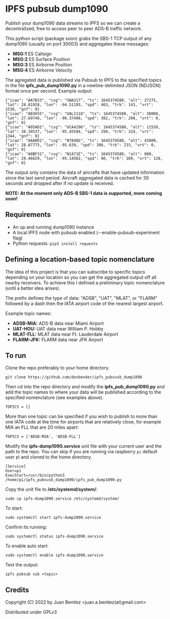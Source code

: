 # IPFS pubsub dump1090

Publish your dump1090 data streams to IPFS so we can create a decentralized, free to access peer to peer ADS-B traffic network.

This python script (package soon) grabs the SBS-1 TCP output of any dump1090 (usually on port 30003) and aggregates these messages:

* __MSG:1__ ES Callsign
* __MSG:2__ ES Surface Position
* __MSG:3__ ES Airborne Position
* __MSG:4__ ES Airborne Velocity

The agregated data is published via Pubsub to IPFS to the specified topics in the file __ipfs_pub_dump1090.py__ in a newline-delimited JSON (NDJSON) format once per second. Example output:
```
{"icao": "AA7B33", "csg": "SWA317", "ts": 1645374580, "alt": 27275, "lat": 28.81928, "lon": -94.51193, "spd": 463, "trk": 143, "vrt": 1536, "gnf": 0}
{"icao": "AB3655", "csg": "UAL2118", "ts": 1645374580, "alt": 38000, "lat": 27.69746, "lon": -96.37498, "spd": 382, "trk": 208, "vrt": 0, "gnf": 0}
{"icao": "A05AD1", "csg": "UCA4296", "ts": 1645374580, "alt": 11550, "lat": 30.30537, "lon": -95.45584, "spd": 299, "trk": 324, "vrt": 1344, "gnf": 0}
{"icao": "AAA0D1", "csg": "N784QS", "ts": 1645374580, "alt": 43000, "lat": 28.87775, "lon": -95.639, "spd": 386, "trk": 233, "vrt": 0, "gnf": 0}
{"icao": "A0BF31", "csg": "N1471E", "ts": 1645374580, "alt": 800, "lat": 29.46629, "lon": -95.14562, "spd": 90, "trk": 109, "vrt": 128, "gnf": 0}
```

The output only contains the data of aircrafts that have updated information since the last send period. Aircraft aggregated data is cached for 30 seconds and dropped after if no update is received.

__NOTE: At the moment only ADS-B SBS-1 data is supported, more coming soon!__


## Requirements

* An up and running dump1090 instance
* A local IPFS node with pubsub enabled (--enable-pubsub-experiment flag)
* Python requests: `pip3 install requests`


## Defining a location-based topic nomenclature

The idea of this project is that you can subscribe to specific topics depending on your location so you can get the aggregated output off all nearby receivers. To achieve this I defined a preliminary topic nomenclature (until a better idea arises).

The prefix defines the type of data: "ADSB", "UAT", "MLAT", or "FLARM" followed by a dash then the IATA airport code of the nearest largest airport.

Example topic names:

* __ADSB-MIA:__ ADS-B data near Miami Airport
* __UAT-HOU:__  UAT data near William P. Hobby
* __MLAT-FLL:__  MLAT data near Ft. Lauderdale Airport
* __FLARM-JFK:__ FLARM data near JFK Airport


## To run

Clone the repo preferably to your home directory.
```
git clone https://github.com/devbender/ipfs_pubsusb_dump1090
```

Then cd into the repo directory and modify the __ipfs_pub_dump1090.py__ and add the topic names to where your data will be published according to the specified nomenclature (see examples above).
```
TOPICS = []
```
More than one topic can be specified if you wish to publish to more than one IATA code at the time for airports that are relatively close, for example MIA an FLL that are 20 miles apart:
```
TOPICS = ['ADSB-MIA', 'ADSB-FLL']
```

Modify the __ipfs-dump1090.service__ unit file with your current user and the path to the repo. You can skip if you are running via raspberry `pi` default user pi and cloned to the home directory.
```
[Service]
User=pi
ExecStart=/usr/bin/python3 /home/pi/ipfs_pubsusb_dump1090/ipfs_pub_dump1090.py
```

Copy the unit file to __/etc/systemd/system/__: 
```
sudo cp ipfs-dump1090.service /etc/systemd/system/
```

To start:
```
sudo systemctl start ipfs-dump1090.service
```

Confirm its running:
```
sudo systemctl status ipfs-dump1090.service
```

To enable auto start:
```
sudo systemctl enable ipfs-dump1090.service
```

Test the output:
```
ipfs pubsub sub <topic>
```


## Credits

Copyright (C) 2022 by Juan Benitez   <juan.a.benitez(at)gmail.com>

Distributed under GPLv3
